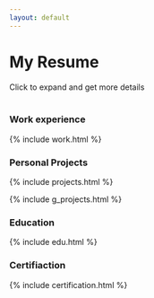 ```yaml
---
layout: default
---
```

<div class="main-title"> 
    <h1> My Resume </h1>
    Click to expand and get more details
    <br><br>
</div>

### Work experience 
{% include work.html %}

### Personal Projects
{% include projects.html %}

{% include g_projects.html %}

### Education
{% include edu.html %}


### Certifiaction
{% include certification.html %}


<script src="https://code.jquery.com/jquery-3.2.1.min.js"></script>
<script src="assets/js/display.js"></script>
